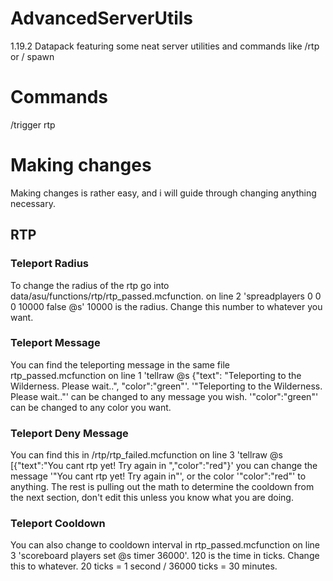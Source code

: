 # AdvancedServerUtils
1.19.2 Datapack featuring some neat server utilities and commands like /rtp or / spawn 

# Commands
/trigger rtp


# Making changes
Making changes is rather easy, and i will guide through changing anything necessary.
## RTP
### Teleport Radius
To change the radius of the rtp go into data/asu/functions/rtp/rtp_passed.mcfunction. on line 2 'spreadplayers 0 0 0 10000 false @s' 10000 is the radius. Change this number to whatever you want.
### Teleport Message
You can find the teleporting message in the same file rtp_passed.mcfunction on line 1 'tellraw @s {"text": "Teleporting to the Wilderness. Please wait..", "color":"green"'. '"Teleporting to the Wilderness. Please wait.."' can be changed to any message you wish. '"color":"green"' can be changed to any color you want.
### Teleport Deny Message
You can find this in /rtp/rtp_failed.mcfunction on line 3 'tellraw @s [{"text":"You cant rtp yet! Try again in ","color":"red"}' you can change the message '"You cant rtp yet! Try again in"', or the color '"color":"red"' to anything. The rest is pulling out the math to determine the cooldown from the next section, don't edit this unless you know what you are doing.
### Teleport Cooldown
You can also change to cooldown interval in rtp_passed.mcfunction on line 3 'scoreboard players set @s timer 36000'. 120 is the time in ticks. Change this to whatever. 20 ticks = 1 second / 36000 ticks = 30 minutes.
